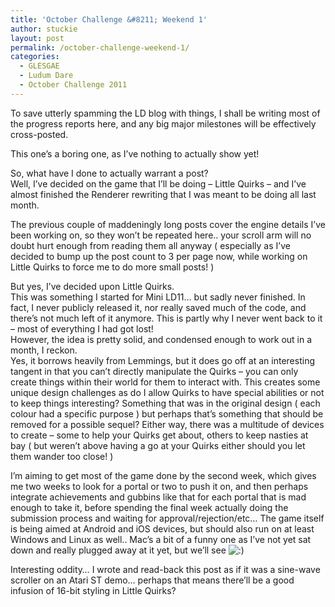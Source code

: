 ```yaml
---
title: 'October Challenge &#8211; Weekend 1'
author: stuckie
layout: post
permalink: /october-challenge-weekend-1/
categories:
  - GLESGAE
  - Ludum Dare
  - October Challenge 2011
---
```

To save utterly spamming the LD blog with things, I shall be writing most of the progress reports here, and any big major milestones will be effectively cross-posted.

This one&#8217;s a boring one, as I&#8217;ve nothing to actually show yet!

So, what have I done to actually warrant a post?  
Well, I&#8217;ve decided on the game that I&#8217;ll be doing &#8211; Little Quirks &#8211; and I&#8217;ve almost finished the Renderer rewriting that I was meant to be doing all last month.

The previous couple of maddeningly long posts cover the engine details I&#8217;ve been working on, so they won&#8217;t be repeated here.. your scroll arm will no doubt hurt enough from reading them all anyway ( especially as I&#8217;ve decided to bump up the post count to 3 per page now, while working on Little Quirks to force me to do more small posts! )

But yes, I&#8217;ve decided upon Little Quirks.  
This was something I started for Mini LD11&#8230; but sadly never finished. In fact, I never publicly released it, nor really saved much of the code, and there&#8217;s not much left of it anymore. This is partly why I never went back to it &#8211; most of everything I had got lost!  
However, the idea is pretty solid, and condensed enough to work out in a month, I reckon.  
Yes, it borrows heavily from Lemmings, but it does go off at an interesting tangent in that you can&#8217;t directly manipulate the Quirks &#8211; you can only create things within their world for them to interact with. This creates some unique design challenges as do I allow Quirks to have special abilities or not to keep things interesting? Something that was in the original design ( each colour had a specific purpose ) but perhaps that&#8217;s something that should be removed for a possible sequel? Either way, there was a multitude of devices to create &#8211; some to help your Quirks get about, others to keep nasties at bay ( but weren&#8217;t above having a go at your Quirks either should you let them wander too close! )

I&#8217;m aiming to get most of the game done by the second week, which gives me two weeks to look for a portal or two to push it on, and then perhaps integrate achievements and gubbins like that for each portal that is mad enough to take it, before spending the final week actually doing the submission process and waiting for approval/rejection/etc&#8230; The game itself is being aimed at Android and iOS devices, but should also run on at least Windows and Linux as well.. Mac&#8217;s a bit of a funny one as I&#8217;ve not yet sat down and really plugged away at it yet, but we&#8217;ll see <img src="http://stuckiegamez.co.uk/wp-includes/images/smilies/icon_smile.gif" alt=":)" class="wp-smiley" />

Interesting oddity&#8230; I wrote and read-back this post as if it was a sine-wave scroller on an Atari ST demo&#8230; perhaps that means there&#8217;ll be a good infusion of 16-bit styling in Little Quirks?